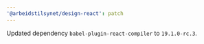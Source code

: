 ```yaml
---
'@arbeidstilsynet/design-react': patch
---
```


Updated dependency `babel-plugin-react-compiler` to `19.1.0-rc.3`.
